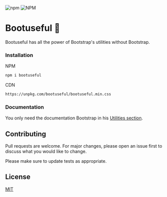 ![npm](https://img.shields.io/npm/dt/bootuseful.svg) ![NPM](https://img.shields.io/npm/l/bootuseful.svg)
# Bootuseful :rocket:
Bootuseful has all the power of Bootstrap's utilities without Bootstrap.

### Installation
NPM
```bash
npm i bootuseful
```

CDN
```bash
https://unpkg.com/bootuseful/bootuseful.min.css
```

### Documentation
You only need the documentation Bootstrap in his [Utilities section](https://getbootstrap.com/docs/4.3/utilities).

## Contributing
Pull requests are welcome. For major changes, please open an issue first to discuss what you would like to change.

Please make sure to update tests as appropriate.

## License
[MIT](https://choosealicense.com/licenses/mit/)